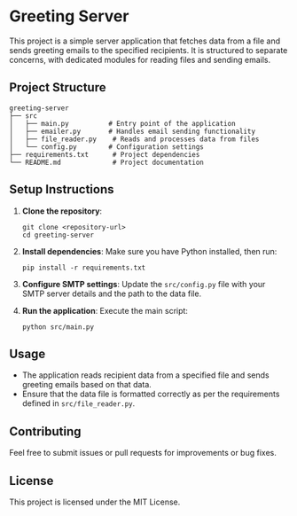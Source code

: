 # Greeting Server

This project is a simple server application that fetches data from a file and sends greeting emails to the specified recipients. It is structured to separate concerns, with dedicated modules for reading files and sending emails.

## Project Structure

```
greeting-server
├── src
│   ├── main.py          # Entry point of the application
│   ├── emailer.py       # Handles email sending functionality
│   ├── file_reader.py    # Reads and processes data from files
│   └── config.py        # Configuration settings
├── requirements.txt      # Project dependencies
└── README.md             # Project documentation
```

## Setup Instructions

1. **Clone the repository**:
   ```
   git clone <repository-url>
   cd greeting-server
   ```

2. **Install dependencies**:
   Make sure you have Python installed, then run:
   ```
   pip install -r requirements.txt
   ```

3. **Configure SMTP settings**:
   Update the `src/config.py` file with your SMTP server details and the path to the data file.

4. **Run the application**:
   Execute the main script:
   ```
   python src/main.py
   ```

## Usage

- The application reads recipient data from a specified file and sends greeting emails based on that data.
- Ensure that the data file is formatted correctly as per the requirements defined in `src/file_reader.py`.

## Contributing

Feel free to submit issues or pull requests for improvements or bug fixes.

## License

This project is licensed under the MIT License.